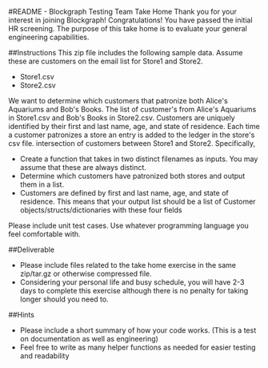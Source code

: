 #README - Blockgraph Testing Team Take Home
Thank you for your interest in joining Blockgraph! Congratulations! You have passed the initial HR screening. The purpose of this take home is to evaluate your general engineering capabilities. 


##Instructions
This zip file includes the following sample data. Assume these are customers on the email list for Store1 and Store2.
* Store1.csv
* Store2.csv

We want to determine which customers that patronize both Alice's Aquariums and Bob's Books. The
list of customer's from Alice's Aquariums in Store1.csv and Bob's Books in Store2.csv. Customers
are uniquely identified by their first and last name, age, and state of residence. Each time a
customer patronizes a store an entry is added to the ledger in the store's csv file.
intersection of customers between Store1 and Store2. Specifically, 
* Create a function that takes in two distinct filenames as inputs. You may assume that these are
  always distinct.
* Determine which customers have patronized both stores and output them in a list.
* Customers are defined by first and last name, age, and state of residence. This means that your
  output list should be a list of Customer objects/structs/dictionaries with these four fields

Please include unit test cases. Use whatever programming language you feel comfortable with. 

##Deliverable
* Please include files related to the take home exercise in the same zip/tar.gz or otherwise compressed file.
* Considering your personal life and busy schedule, you will have 2-3 days to complete this exercise although there is no penalty for taking longer should you need to.

##Hints
* Please include a short summary of how your code works. (This is a test on documentation as well as engineering)
* Feel free to write as many helper functions as needed for easier testing and readability

